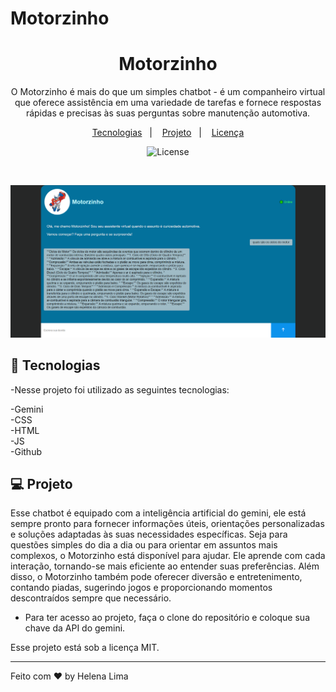 # Motorzinho
<h1 align="center">Motorzinho</h1>

<p align="center">
 O Motorzinho é mais do que um simples chatbot - é um companheiro virtual que oferece assistência em uma variedade de tarefas e fornece respostas rápidas e precisas às suas perguntas sobre manutenção automotiva. <br/>
</p>

<p align="center">
  <a href="#-tecnologias">Tecnologias</a>&nbsp;&nbsp;&nbsp;|&nbsp;&nbsp;&nbsp;
  <a href="#-projeto">Projeto</a>&nbsp;&nbsp;&nbsp;|&nbsp;&nbsp;&nbsp;
  <a href="#memo-licença">Licença</a>
</p>

<p align="center">
  <img alt="License" src="https://img.shields.io/static/v1?label=license&message=MIT&color=49AA26&labelColor=000000">
</p>

<br>

<p align="center"> 
    <img alt="Mortozinho" src="./src/assets/preview.png">

</p>

## 🚀 Tecnologias

-Nesse projeto foi utilizado as seguintes tecnologias:

-Gemini <br>
-CSS <br>
-HTML <br>
-JS <br>
-Github <br>


## 💻 Projeto

Esse chatbot é equipado com a inteligência artificial do gemini, ele está sempre pronto para fornecer informações úteis, orientações personalizadas e soluções adaptadas às suas necessidades específicas. Seja para questões simples do dia a dia ou para orientar em assuntos mais complexos, o Motorzinho está disponível para ajudar. Ele aprende com cada interação, tornando-se mais eficiente ao entender suas preferências. Além disso, o Motorzinho também pode oferecer diversão e entretenimento, contando piadas, sugerindo jogos e proporcionando momentos descontraídos sempre que necessário.

- Para ter acesso ao projeto, faça o clone do repositório e coloque sua chave da API do gemini.

Esse projeto está sob a licença MIT.

---

Feito com ♥ by Helena Lima

